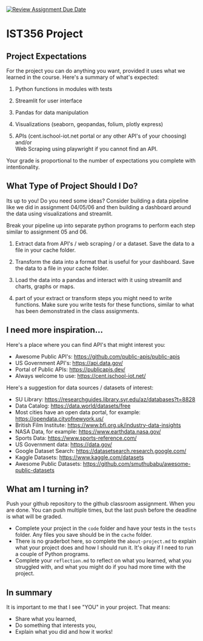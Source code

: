 [![Review Assignment Due Date](https://classroom.github.com/assets/deadline-readme-button-22041afd0340ce965d47ae6ef1cefeee28c7c493a6346c4f15d667ab976d596c.svg)](https://classroom.github.com/a/VeqDR4Il)
# IST356 Project

## Project Expectations

For the project you can do anything you want, provided it uses what we learned in the course. Here's a summary of what's expected:

1. Python functions in modules with tests

2. Streamlit for user interface   

3. Pandas for data manipulation

4. Visualizations (seaborn, geopandas, folium, plotly express)

5. APIs (cent.ischool-iot.net portal or any other API's of your choosing) and/or  
Web Scraping using playwright if you cannot find an API.

Your grade is proportional to the number of expectations you complete with intentionality.

## What Type of Project Should I Do?

Its up to you! Do you need some ideas? Consider building a data pipeline like we did in assignment 04/05/06 and then building a dashboard around the data using visualizations and streamlit.

Break your pipeline up into separate python programs to perform each step similar to assignment 05 and 06.


1. Extract data from API's / web scraping / or a dataset. Save the data to a file in your cache folder.

2. Transform the data into a format that is useful for your dashboard. Save the data to a file in your cache folder.

3. Load the data into a pandas and interact with it using streamlit and charts, graphs or maps.

4. part of your extract or transform steps you might need to write functions. Make sure you write tests for these functions, similar to what has been demonstrated in the class assignments.


## I need more inspiration...

Here's a place where you can find API's that might interest you:

- Awesome Public API's: https://github.com/public-apis/public-apis
- US Government API's: https://api.data.gov/
- Portal of Public APIs: https://publicapis.dev/
- Always welcome to use: https://cent.ischool-iot.net/


Here's a suggestion for data sources / datasets of interest:

- SU Library: https://researchguides.library.syr.edu/az/databases?t=8828
- Data Catalog: https://data.world/datasets/free
- Most cities have an open data portal, for example: https://opendata.cityofnewyork.us/
- British Film Institute: https://www.bfi.org.uk/industry-data-insights
- NASA Data, for example: https://www.earthdata.nasa.gov/
- Sports Data: https://www.sports-reference.com/
- US Government data: https://data.gov/
- Google Dataset Search: https://datasetsearch.research.google.com/
- Kaggle Datasets: https://www.kaggle.com/datasets
- Awesome Public Datasets: https://github.com/smuthubabu/awesome-public-datasets


## What am I turning in?

Push your github repository to the github classroom assignment. When you are done. You can push multiple times, but the last push before the deadline is what will be graded.

- Complete your project in the `code` folder and have your tests in the `tests` folder. Any files you save should be in the `cache` folder.
- There is no graderbot here, so complete the `about-project.md` to explain what your project does and how I should run it. It's okay if I need to run a couple of Python programs.
- Complete your `reflection.md` to reflect on what you learned, what you struggled with, and what you might do if you had more time with the project.

## In summary

It is important to me that I see "YOU" in your project. That means:

- Share what you learned,
- Do something that interests you,
- Explain what you did and how it works!